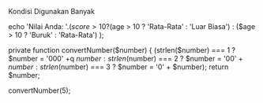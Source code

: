 Kondisi Digunakan Banyak

echo 'Nilai Anda: '.($score > 10 ? ($age > 10 ? 'Rata-Rata' : 'Luar Biasa') : ($age > 10 ? 'Buruk' : 'Rata-Rata') );

private function convertNumber($number) {
(strlen($number) === 1 ? $number = '000' +q $number : strlen($number) === 2 ? $number = '00' + $number : strlen($number) === 3 ? $number = '0' + $number);
    return $number;


convertNumber(5);
